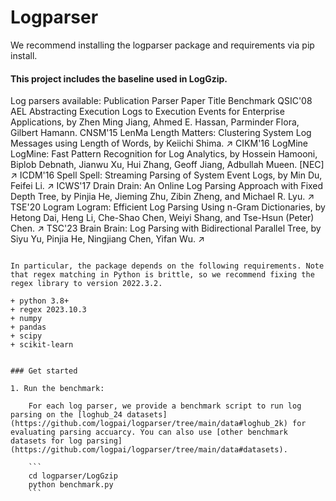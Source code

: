 
# Logparser


We recommend installing the logparser package and requirements via pip install.
#### This project includes the baseline used in LogGzip.
Log parsers available:
Publication	Parser	Paper Title	Benchmark
QSIC'08	AEL	Abstracting Execution Logs to Execution Events for Enterprise Applications, by Zhen Ming Jiang, Ahmed E. Hassan, Parminder Flora, Gilbert Hamann.
CNSM'15	LenMa	Length Matters: Clustering System Log Messages using Length of Words, by Keiichi Shima.	↗️
CIKM'16	LogMine	LogMine: Fast Pattern Recognition for Log Analytics, by Hossein Hamooni, Biplob Debnath, Jianwu Xu, Hui Zhang, Geoff Jiang, Adbullah Mueen. [NEC]	↗️
ICDM'16	Spell	Spell: Streaming Parsing of System Event Logs, by Min Du, Feifei Li.	↗️
ICWS'17	Drain	Drain: An Online Log Parsing Approach with Fixed Depth Tree, by Pinjia He, Jieming Zhu, Zibin Zheng, and Michael R. Lyu.	↗️
TSE'20	Logram	Logram: Efficient Log Parsing Using n-Gram Dictionaries, by Hetong Dai, Heng Li, Che-Shao Chen, Weiyi Shang, and Tse-Hsun (Peter) Chen.	↗️
TSC'23	Brain	Brain: Log Parsing with Bidirectional Parallel Tree, by Siyu Yu, Pinjia He, Ningjiang Chen, Yifan Wu.	↗️

```

In particular, the package depends on the following requirements. Note that regex matching in Python is brittle, so we recommend fixing the regex library to version 2022.3.2.

+ python 3.8+
+ regex 2023.10.3
+ numpy
+ pandas
+ scipy
+ scikit-learn


### Get started

1. Run the benchmark:
  
    For each log parser, we provide a benchmark script to run log parsing on the [loghub_24 datasets](https://github.com/logpai/logparser/tree/main/data#loghub_2k) for evaluating parsing accuarcy. You can also use [other benchmark datasets for log parsing](https://github.com/logpai/logparser/tree/main/data#datasets).

    ```
    cd logparser/LogGzip
    python benchmark.py
    ```

